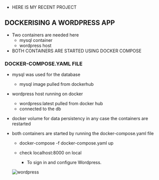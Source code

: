 - HERE IS MY RECENT PROJECT

## DOCKERISING A WORDPRESS APP
- Two containers are needed here
   - mysql container
   - wordpress host
- BOTH CONTAINERS ARE STARTED USING DOCKER COMPOSE

 ### DOCKER-COMPOSE.YAML FILE
  - mysql was used for the database
      - mysql image pulled from dockerhub
        

- wordpress host running on docker
   - wordpress:latest pulled from docker hub
   - connected to the db
     
 
- docker volume for data persistency in any case the containers are restarted
  

- both containers are started by running the docker-compose.yaml file
   - docker-compose -f docker-compose.yaml up
 
   - check localhost:8000 on local
      - To sign in and configure Wordpress.
    
   ![wordpress](https://github.com/user-attachments/assets/e5769a7b-0b65-4cfe-b4f3-6e84fdd28bd9)



